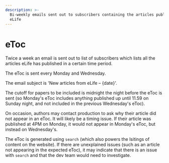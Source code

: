 ```yaml
---
description: >-
  Bi-weekly emails sent out to subscribers containing the articles published by
  eLife
---
```


# eToc

Twice a week an email is sent out to list of subscribers which lists all the articles eLife has published in a certain time period.

The eToc is sent every Monday and Wednesday.

The email subject is 'New articles from eLife – {date}'.

The cutoff for papers to be included is midnight the night before the eToc is sent \(so Monday's eToc includes anything published up until 11.59 on Sunday night, and not included in the previous Wednesday's eToc\).

On occasion, authors may contact production to ask why their article did not appear in an eToc. It will likely be a timing issue. If their article was published at 4PM on Monday, it would not appear in Monday's eToc, but instead on Wednesday's.

The eToc is generated using `search` \(which also powers the lsitings of content on the website\). If there are unexplained issues \(such as an article not appearing in the expected eToc\), it may indicate that there is an issue with `search` and that the dev team would need to investigate.

